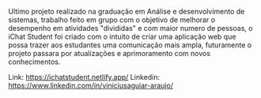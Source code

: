 Ultimo projeto realizado na graduação em Análise e desenvolvimento de sistemas, trabalho feito em grupo com o objetivo de melhorar o desempenho em atividades "divididas" e com maior numero de pessoas, o iChat Student foi criado com o intuito de criar uma aplicação web que possa trazer aos estudantes uma comunicação mais ampla, futuramente o projeto passara por atualizações e aprimoramento com novos conhecimentos.

Link: https://ichatstudent.netlify.app/
Linkedin: https://www.linkedin.com/in/viniciusaguiar-araujo/